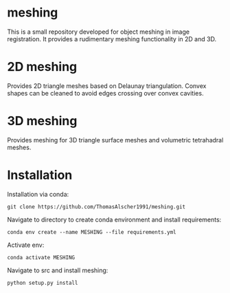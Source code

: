 # meshing
This is a small repository developed for object meshing in image registration.
It provides a rudimentary meshing functionality in 2D and 3D.

# 2D meshing
Provides 2D triangle meshes based on Delaunay triangulation. Convex shapes can be cleaned to avoid edges crossing over convex cavities.

# 3D meshing
Provides meshing for 3D triangle surface meshes and volumetric tetrahadral meshes.

# Installation
Installation via conda:

```git clone https://github.com/ThomasAlscher1991/meshing.git```

Navigate to directory to create conda environment and install requirements:

```conda env create --name MESHING --file requirements.yml```

Activate env:

```conda activate MESHING```

Navigate to src and install meshing:

```python setup.py install```




